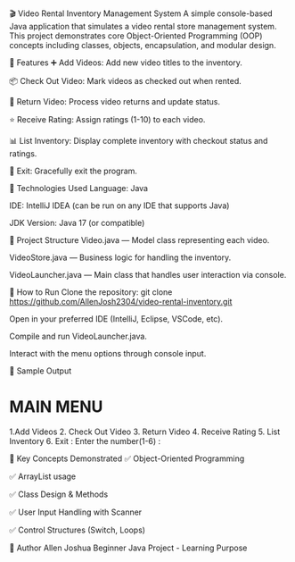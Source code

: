 🎬 Video Rental Inventory Management System
A simple console-based Java application that simulates a video rental store management system. This project demonstrates core Object-Oriented Programming (OOP) concepts including classes, objects, encapsulation, and modular design.

📌 Features
➕ Add Videos: Add new video titles to the inventory.

📦 Check Out Video: Mark videos as checked out when rented.

🔄 Return Video: Process video returns and update status.

⭐ Receive Rating: Assign ratings (1-10) to each video.

📊 List Inventory: Display complete inventory with checkout status and ratings.

🚪 Exit: Gracefully exit the program.

📌 Technologies Used
Language: Java

IDE: IntelliJ IDEA (can be run on any IDE that supports Java)

JDK Version: Java 17 (or compatible)

📌 Project Structure
Video.java — Model class representing each video.

VideoStore.java — Business logic for handling the inventory.

VideoLauncher.java — Main class that handles user interaction via console.

📌 How to Run
Clone the repository:
git clone https://github.com/AllenJosh2304/video-rental-inventory.git

Open in your preferred IDE (IntelliJ, Eclipse, VSCode, etc).

Compile and run VideoLauncher.java.

Interact with the menu options through console input.

📌 Sample Output

MAIN MENU 
========= 
1.Add Videos
2. Check Out Video
3. Return Video 
4. Receive Rating
5. List Inventory 
6. Exit :
Enter the number(1-6) : 

📌 Key Concepts Demonstrated
✅ Object-Oriented Programming

✅ ArrayList usage

✅ Class Design & Methods

✅ User Input Handling with Scanner

✅ Control Structures (Switch, Loops)


📌 Author
Allen Joshua
Beginner Java Project - Learning Purpose
